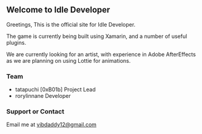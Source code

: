 ## Welcome to Idle Developer

Greetings,
This is the official site for Idle Developer.

The game is currently being built using Xamarin, and a number of useful plugins.

We are currently looking for an artist, with experience in Adobe AfterEffects as we are planning on using Lottie for animations.

### Team
- tatapuchi [0xB01b] Project Lead
- rorylinnane Developer


### Support or Contact

Email me at vibdaddy12@gmail.com
